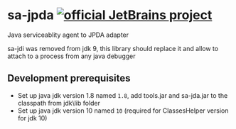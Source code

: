 # sa-jpda [![official JetBrains project](http://jb.gg/badges/official.svg)](https://confluence.jetbrains.com/display/ALL/JetBrains+on+GitHub)
Java serviceablity agent to JPDA adapter

sa-jdi was removed from jdk 9, this library should replace it and allow to attach to a process from any java debugger

## Development prerequisites
* Set up java jdk version 1.8 named `1.8`, add tools.jar and sa-jda.jar to the classpath from jdk\lib folder
* Set up java jdk version 10 named `10` (required for ClassesHelper version for jdk 10)
